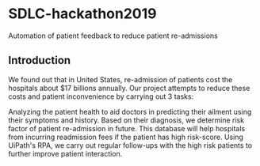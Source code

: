 # SDLC-hackathon2019
Automation of patient feedback to reduce patient re-admissions 

## Introduction
We found out that in United States, re-admission of patients cost the hospitals about $17 billions annually. Our project attempts to reduce these costs and patient inconvenience by carrying out 3 tasks:

Analyzing the patient health to aid doctors in predicting their ailment using their symptoms and history.
Based on their diagnosis, we determine risk factor of patient re-admission in future. This database will help hospitals from incurring readmission fees if the patient has high risk-score.
Using UiPath's RPA, we carry out regular follow-ups with the high risk patients to further improve patient interaction.
